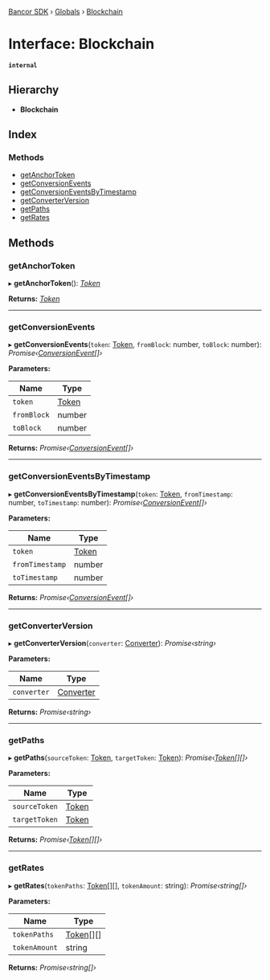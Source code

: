 [Bancor SDK](../README.md) › [Globals](../globals.md) › [Blockchain](blockchain.md)

# Interface: Blockchain

**`internal`** 

## Hierarchy

* **Blockchain**

## Index

### Methods

* [getAnchorToken](blockchain.md#getanchortoken)
* [getConversionEvents](blockchain.md#getconversionevents)
* [getConversionEventsByTimestamp](blockchain.md#getconversioneventsbytimestamp)
* [getConverterVersion](blockchain.md#getconverterversion)
* [getPaths](blockchain.md#getpaths)
* [getRates](blockchain.md#getrates)

## Methods

###  getAnchorToken

▸ **getAnchorToken**(): *[Token](token.md)*

**Returns:** *[Token](token.md)*

___

###  getConversionEvents

▸ **getConversionEvents**(`token`: [Token](token.md), `fromBlock`: number, `toBlock`: number): *Promise‹[ConversionEvent](conversionevent.md)[]›*

**Parameters:**

Name | Type |
------ | ------ |
`token` | [Token](token.md) |
`fromBlock` | number |
`toBlock` | number |

**Returns:** *Promise‹[ConversionEvent](conversionevent.md)[]›*

___

###  getConversionEventsByTimestamp

▸ **getConversionEventsByTimestamp**(`token`: [Token](token.md), `fromTimestamp`: number, `toTimestamp`: number): *Promise‹[ConversionEvent](conversionevent.md)[]›*

**Parameters:**

Name | Type |
------ | ------ |
`token` | [Token](token.md) |
`fromTimestamp` | number |
`toTimestamp` | number |

**Returns:** *Promise‹[ConversionEvent](conversionevent.md)[]›*

___

###  getConverterVersion

▸ **getConverterVersion**(`converter`: [Converter](converter.md)): *Promise‹string›*

**Parameters:**

Name | Type |
------ | ------ |
`converter` | [Converter](converter.md) |

**Returns:** *Promise‹string›*

___

###  getPaths

▸ **getPaths**(`sourceToken`: [Token](token.md), `targetToken`: [Token](token.md)): *Promise‹[Token](token.md)[][]›*

**Parameters:**

Name | Type |
------ | ------ |
`sourceToken` | [Token](token.md) |
`targetToken` | [Token](token.md) |

**Returns:** *Promise‹[Token](token.md)[][]›*

___

###  getRates

▸ **getRates**(`tokenPaths`: [Token](token.md)[][], `tokenAmount`: string): *Promise‹string[]›*

**Parameters:**

Name | Type |
------ | ------ |
`tokenPaths` | [Token](token.md)[][] |
`tokenAmount` | string |

**Returns:** *Promise‹string[]›*
